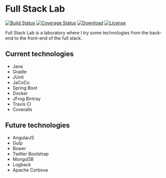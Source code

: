 # Full Stack Lab
[![Build Status](https://travis-ci.org/rocklass/fullstacklab.svg?branch=master)](https://travis-ci.org/rocklass/fullstacklab) [![Coverage Status](https://coveralls.io/repos/rocklass/fullstacklab/badge.svg?branch=master)](https://coveralls.io/r/rocklass/fullstacklab?branch=master) [![Download](https://api.bintray.com/packages/rocklass/maven/fullstacklab/images/download.svg)](https://bintray.com/rocklass/maven/fullstacklab/_latestVersion) [![License](https://img.shields.io/badge/license-GPLv3-red.svg)](http://www.gnu.org/licenses/gpl-3.0.html)

Full Stack Lab is a laboratory where I try some technologies from the back-end to the front-end of the full stack.

## Current technologies
  * Java
  * Gradle
  * JUnit
  * JaCoCo
  * Spring Boot
  * Docker
  * JFrog Bintray
  * Travis CI
  * Coveralls

## Future technologies
  * AngularJS
  * Gulp
  * Bower
  * Twitter Bootstrap
  * MongoDB
  * Logback
  * Apache Corbova
